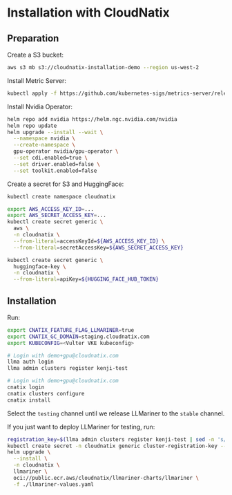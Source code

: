 # Installation with CloudNatix

## Preparation

Create a S3 bucket:

```bash
aws s3 mb s3://cloudnatix-installation-demo --region us-west-2
```

Install Metric Server:

```bash
kubectl apply -f https://github.com/kubernetes-sigs/metrics-server/releases/latest/download/components.yaml
```

Install Nvidia Operator:

```bash
helm repo add nvidia https://helm.ngc.nvidia.com/nvidia
helm repo update
helm upgrade --install --wait \
  --namespace nvidia \
  --create-namespace \
  gpu-operator nvidia/gpu-operator \
  --set cdi.enabled=true \
  --set driver.enabled=false \
  --set toolkit.enabled=false
```

Create a secret for S3 and HuggingFace:

```bash
kubectl create namespace cloudnatix

export AWS_ACCESS_KEY_ID=...
export AWS_SECRET_ACCESS_KEY=...
kubectl create secret generic \
  aws \
  -n cloudnatix \
  --from-literal=accessKeyId=${AWS_ACCESS_KEY_ID} \
  --from-literal=secretAccessKey=${AWS_SECRET_ACCESS_KEY}

kubectl create secret generic \
  huggingface-key \
  -n cloudnatix \
  --from-literal=apiKey=${HUGGING_FACE_HUB_TOKEN}
```

## Installation

Run:

```bash
export CNATIX_FEATURE_FLAG_LLMARINER=true
export CNATIX_GC_DOMAIN=staging.cloudnatix.com
export KUBECONFIG=<Vulter VKE kubeconfig>

# Login with demo+gpu@cloudnatix.com
llma auth login
llma admin clusters register kenji-test

# Login with demo+gpu@cloudnatix.com
cnatix login
cnatix clusters configure
cnatix install
```

Select the `testing` channel until we release LLMariner to the `stable` channel.

If you just want to deploy LLMariner for testing, run:

```bash
registration_key=$(llma admin clusters register kenji-test | sed -n 's/.*Registration Key: "\([^"]*\)".*/\1/p')
kubectl create secret -n cloudnatix generic cluster-registration-key --from-literal=regKey=${registration_key}
helm upgrade \
  --install \
  -n cloudnatix \
  llmariner \
  oci://public.ecr.aws/cloudnatix/llmariner-charts/llmariner \
  -f ./llmariner-values.yaml
```
